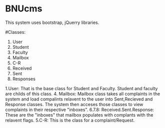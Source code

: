 # BNUcms

This system uses bootstrap, jQuerry libraries. 

#Classes:
1. User
2. Student
3. Faculty
4. Mailbox
5. C-R
6. Received
7. Sent
8. Responses

1.User:
      That is the base class for Student and Faculty. Student and faculty are childs of this class.
4. Mailbox:
      Mailbox class takes all complaints in the system and load compalints relavent to the user into Sent,Recieved and Response classes. The system then acceses those classes to view complaints in their respective "inboxes".
6.7.8: Received.Sent.Response:
      These are the "inboxes" that mailbox populates with complants with the relavent flags.
5.C-R:
      This is the class for a complaint/Request.
